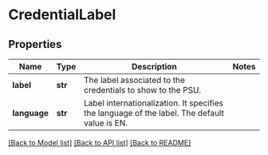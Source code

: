 # CredentialLabel

## Properties
Name | Type | Description | Notes
------------ | ------------- | ------------- | -------------
**label** | **str** | The label associated to the credentials to show to the PSU.  | 
**language** | **str** | Label internationalization. It specifies the language of the label. The default value is EN.  | 

[[Back to Model list]](../README.md#documentation-for-models) [[Back to API list]](../README.md#documentation-for-api-endpoints) [[Back to README]](../README.md)

